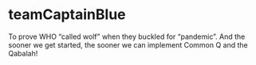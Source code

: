 # teamCaptainBlue
To prove WHO “called wolf” when they buckled for “pandemic”. And the sooner we get started, the sooner we can implement Common Q and the Qabalah!
